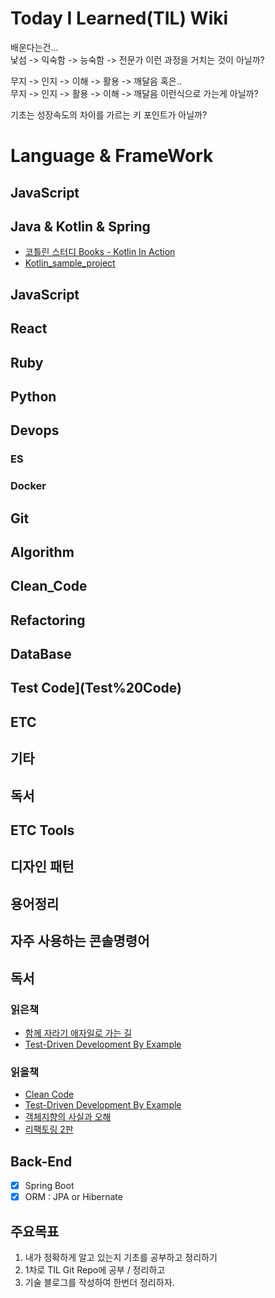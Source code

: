 
# Today I Learned(TIL) Wiki
배운다는건...  
낯섬 -> 익숙함 -> 능숙함 -> 전문가
이런 과정을 거치는 것이 아닐까?

무지 -> 인지 -> 이해 -> 활용 -> 깨달음 혹은..  
무지 -> 인지 -> 활용 -> 이해 -> 깨달음 이런식으로 가는게 아닐까?  

기초는 성장속도의 차이를 가르는 키 포인트가 아닐까? 

# Language & FrameWork

## JavaScript
## Java & Kotlin & Spring
* [코틀린 스터디 Books - Kotlin In Action](Kotlin%2FKotlin%20In%20Action%2FREADME.md)
* [Kotlin_sample_project](Kotlin_sample_project%2FREADME.md)

## JavaScript  
## React  
## Ruby
## Python

## Devops
### ES
### Docker 


## Git  
## Algorithm
## Clean_Code  
## Refactoring
## DataBase  
## Test Code](Test%20Code)  

## ETC
## 기타
## 독서
## ETC Tools 
## 디자인 패턴
## 용어정리
## 자주 사용하는 콘솔명령어

## 독서
### 읽은책
* [함께 자라기 애자일로 가는 길](%EB%8F%85%EC%84%9C%2F%ED%95%A8%EA%BB%98%20%EC%9E%90%EB%9D%BC%EA%B8%B0%20%EC%95%A0%EC%9E%90%EC%9D%BC%EB%A1%9C%20%EA%B0%80%EB%8A%94%20%EA%B8%B8)
* [Test-Driven Development By Example](독서/902_Test-Driven%20Development%20By%20Example/README.md)

### 읽을책
* [Clean Code](%EB%8F%85%EC%84%9C%2FClean%20Code)
* [Test-Driven Development By Example](%EB%8F%85%EC%84%9C%2FTest-Driven%20Development%20By%20Example)
* [객체지향의 사실과 오해](%EB%8F%85%EC%84%9C%2F%EA%B0%9D%EC%B2%B4%EC%A7%80%ED%96%A5%EC%9D%98%20%EC%82%AC%EC%8B%A4%EA%B3%BC%20%EC%98%A4%ED%95%B4)
* [리팩토링 2판](%EB%8F%85%EC%84%9C%2F%EB%A6%AC%ED%8C%A9%ED%86%A0%EB%A7%81%202%ED%8C%90)

    
## Back-End 
- [x] Spring Boot 
- [x] ORM : JPA or Hibernate

## 주요목표
1. 내가 정확하게 알고 있는지 기초를 공부하고 정리하기
2. 1차로 TIL Git Repo에 공부 / 정리하고
3. 기술 블로그를 작성하여 한번더 정리하자.




   
 
